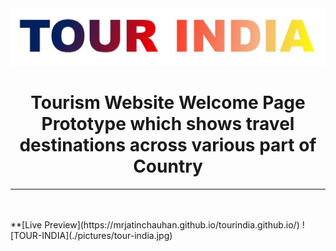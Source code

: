 <div align="center">
	<img src="./pictures/tour-india.jpg">
	<h1>Tourism Website Welcome Page Prototype which shows travel destinations across various part of Country</h1>
	<p>
		<b></b>
	</p>
	<hr>
	<br>
	<br>
</div>
**[Live Preview](https://mrjatinchauhan.github.io/tourindia.github.io/)
![TOUR-INDIA](./pictures/tour-india.jpg)
